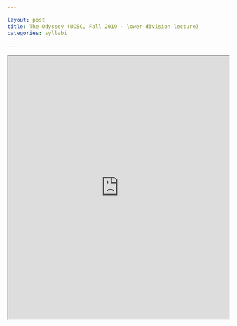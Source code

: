 ```yaml
---

layout: post
title: The Odyssey (UCSC, Fall 2019 - lower-division lecture)
categories: syllabi

---
```


<iframe src="http://127.0.0.1:4000/jekyll-theme-dark-reader/assets/pdfs/syll1903-odyssey.pdf" width="100%" height="600px">
    </iframe>